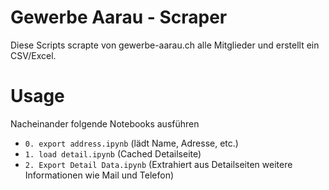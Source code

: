# Gewerbe Aarau - Scraper
Diese Scripts scrapte von gewerbe-aarau.ch alle Mitglieder und erstellt ein CSV/Excel.

# Usage
Nacheinander folgende Notebooks ausführen
* `0. export address.ipynb` (lädt Name, Adresse, etc.)
* `1. load detail.ipynb` (Cached Detailseite)
* `2. Export Detail Data.ipynb` (Extrahiert aus Detailseiten weitere Informationen wie Mail und Telefon)
